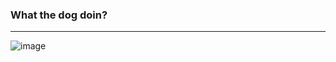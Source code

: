 ### What the dog doin?
---
![image](https://img.shields.io/badge/C-00599C?style=for-the-badge&logo=c&logoColor=white)
